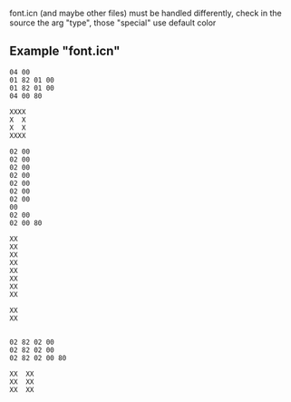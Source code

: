 
font.icn (and maybe other files) must be handled differently, check in the source the arg "type", those "special" use default color

## Example "font.icn"

	04 00
	01 82 01 00
	01 82 01 00
	04 00 80

	XXXX
	X  X
	X  X
	XXXX

	02 00
	02 00
	02 00
	02 00
	02 00
	02 00
	02 00
	00
	02 00
	02 00 80

	XX
	XX
	XX
	XX
	XX
	XX
	XX
	XX

	XX
	XX


	02 82 02 00
	02 82 02 00
	02 82 02 00 80

	XX  XX
	XX  XX
	XX  XX
